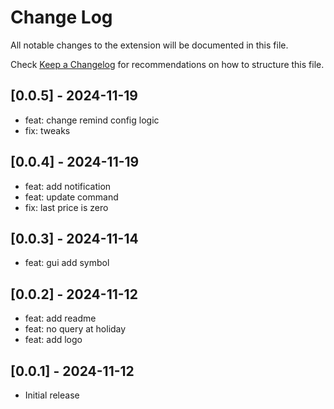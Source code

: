 # Change Log

All notable changes to the extension will be documented in this file.

Check [Keep a Changelog](http://keepachangelog.com/) for recommendations on how to structure this file.

## [0.0.5] - 2024-11-19

- feat: change remind config logic
- fix: tweaks

## [0.0.4] - 2024-11-19

- feat: add notification
- feat: update command
- fix: last price is zero

## [0.0.3] - 2024-11-14

- feat: gui add symbol

## [0.0.2] - 2024-11-12

- feat: add readme
- feat: no query at holiday
- feat: add logo

## [0.0.1] - 2024-11-12

- Initial release
